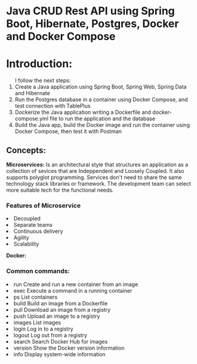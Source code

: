 # Java CRUD Rest API using Spring Boot, Hibernate, Postgres, Docker and Docker Compose

<h1>Introduction:</h1>
<ol>
I follow the next steps:
<li>Create a Java application using Spring Boot, Spring Web, Spring Data and Hibernate</li>
<li>Run the Postgres database in a container using Docker Compose, and test connection with TablePlus</li>
<li>Dockerize the Java application writing a Dockerfile and docker-compose.yml file to run the application and the database</li>
<li>Build the Java app, build the Docker image and run the container using Docker Compose, then test it with Postman</li>
</ol>

<h2> Concepts:</h2>
<p><strong>Microservices:</strong>
Is an architectural style that structures an application as a collection of sevices that are Indeppendent and Loosely Coupled.
It also supports polyglot  programming. Services don't need to share the same technology stack libraries or framework. The development team can select more suitable tech for the functional needs.

<h3>Features of Microservice</h3>
<li>Decoupled</li>
<li>Separate teams</li>
<li>Continuous delivery</li>
<li>Agility</li>
<li>Scalability</li>

</p>    


<p><strong>Docker:</strong>
<h3>Common commands:</h3>
  <li>run         Create and run a new container from an image
  <li>exec        Execute a command in a running container
  <li>ps          List containers
  <li>build       Build an image from a Dockerfile
  <li>pull        Download an image from a registry
  <li>push        Upload an image to a registry
  <li>images      List images
  <li>login       Log in to a registry
  <li>logout      Log out from a registry
  <li>search      Search Docker Hub for images
  <li>version     Show the Docker version information
  <li>info        Display system-wide information
</p>  
